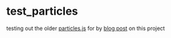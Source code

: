 # test_particles

testing out the older [particles.js](https://github.com/VincentGarreau/particles.js) for by [blog post](https://dustinpfister.github.io/2017/12/04/js-playing-with-particles-js/) on this project